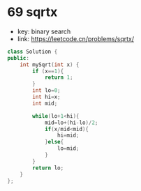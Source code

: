 # 69 sqrtx

- key: binary search
- link: <https://leetcode.cn/problems/sqrtx/>

```cpp
class Solution {
public:
    int mySqrt(int x) {
        if (x==1){
            return 1;
        }
        int lo=0;
        int hi=x;
        int mid;

        while(lo+1<hi){
            mid=lo+(hi-lo)/2;
            if(x/mid<mid){
                hi=mid;
            }else{
                lo=mid;
            }
        }
        return lo;
    }
};
```

